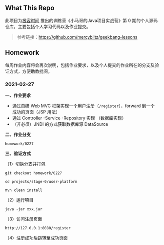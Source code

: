 ## What This Repo

此项目为[极客时间](https://time.geekbang.org/) 推出的训练营《小马哥的Java项目实战营》第 0 期的个人源码仓库，主要包括个人学习代码以及作业提交。

>参考链接：https://github.com/mercyblitz/geekbang-lessons

## Homework

每周作业内容将会再次说明，包括作业要求，以及个人提交的作业所在的分支及验证方式，方便助教批阅。

### 2021-02-27

**一、作业要求**

- 通过自研 Web MVC 框架实现一个用户注册（`/register`），forward 到一个成功的页面（JSP 用法）
- 通过 Controller -Service -Repository 实现 （数据库实现）
- （非必须）JNDI 的方式获取数据库源 DataSource

**二、作业分支**

`homework/0227`

**三、验证方式**

（1）切换分支并打包

```shell
git checkout homework/0227

cd projects/stage-0/user-platform

mvn clean install
```

（2）运行项目

```
java -jar xxx.jar
```

（3）访问注册页面

```shell
http://127.0.0.1:8080/register
```

（4）注册成功后跳转至成功页面

